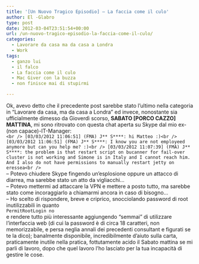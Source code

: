 ```yaml
---
title: '[Un Nuovo Tragico Episodio] – La faccia come il culo'
author: El -Glabro
type: post
date: 2012-03-04T23:51:54+00:00
url: /un-nuovo-tragico-episodio-la-faccia-come-il-culo/
categories:
  - Lavorare da casa ma da casa a Londra
  - Work
tags:
  - ganzo lui
  - il falco
  - La faccia come il culo
  - Mac Giver con la buzza
  - non finisce mai di stupirmi

---
```

Ok, avevo detto che il precedente post sarebbe stato l&#8217;ultimo nella categoria in &#8220;Lavorare da casa, ma da casa a Londra&#8221; ed invece, nonostante sia ufficialmente dimesso da Gioverdì scorso, **SABATO [PORCO CAZZO] MATTINA**, mi sono ritrovato con questa chat aperta su Skype dal mio ex-(non capace)-IT-Manager:  
`<br />
[03/03/2012 11:06:51] (FMA) J** S****: hi Matteo :)<br />
[03/03/2012 11:06:51] (FMA) J** S****: I know you are not employeed anymore but can you help me? :)<br />
[03/03/2012 11:07:39] (FMA) J** S****: the problem is that restart script on bucanner for fail-over cluster is not working and Simone is in Italy and I cannot reach him. And I also do not have permissions to manually restart jetty on eressea<br />
`  
&#8211; Potevo chiudere Skype fingendo un&#8217;esplosione oppure un attacco di diarrea, ma sarebbe stato un atto da vigliacchi&#8230;  
&#8211; Potevo mettermi ad attaccare la VPN e mettere a posto tutto, ma sarebbe stato come incoraggiarlo a chiamarmi ancora in caso di bisogno&#8230;  
&#8211; Ho scelto di rispondere, breve e criprico, snocciolando password di root inutilizzabili in quanto  
`PermitRootLogin no`  
e rendere tutto più interessante aggiungendo &#8220;semmai&#8221; di utilizzare l&#8217;interfaccia web (di cui la password è di circa 18 caratteri, non memorizzabile, e persa neglia annali dei precedenti consultant e figurati se te la dico); banalmente disponibile, incredibilmente d&#8217;aiuto sulla carta, praticamente inutile nella pratica, fottutamente acido il Sabato mattina se mi parli di lavoro, dopo che quel lavoro l&#8217;ho lasciato per la tua incapacità di gestire le cose.